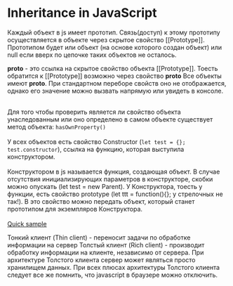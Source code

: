 <h1>
Inheritance in JavaScript
</h1>

<div>
Каждый объект в js имеет прототип. Связь(доступ) к этому прототипу осуществляется в объекте через скрытое свойство [[Prototype]].
Прототипом будет или объект (на основе которого создан объект) или null если вверх по цепочке таких объектов не осталось.

__proto__ - это ссылка на скрытое свойство объекта [[Prototype]]. Тоесть обратится к [[Prototype]] возможно через свойство __proto__
Все объекты имеют __proto__. При стандартном переборе свойств оно не отображается, однако его значение можно вызвать напрямую или увидеть в консоле.
</div>

<br/>

<div>
Для того чтобы проверить является ли свойство объекта унаследованным или оно определено
в самом объекте существует метод объекта: <code>hasOwnProperty()</code>
</div>

<br/>

<div>
У всех объектов есть свойство Constructor (<code>let test = {}; test.constructor</code>), ссылка на функцию, которая выступила конструктором.
</div>

<br/>

<div>
Конструктором в js называется функция, создающая объект. В случае отсутствия инициализирующих параметров в конструкторе, скобки можно опускать (let test = new Parent).
У Конструктора, тоесть у функции, есть свойство prototype (let ttt = function(){}; у стрелочных не так!). В это свойство можно передать объект, который станет прототипом для экземпляров Конструктора.
</div>

<br/>

<div>
<a href="https://codepen.io/paawel/pen/XZpmdJ?editors=0012">Quick sample</a>
</div>


Тонкий клиент (Thin client) - переносит задачи по обработке информации на сервер
Толстый клиент (Rich client) - производит обработку информации на клиенте, независимо от сервера. При архитектуре Толстого клиента сервер может являться просто хранилищем данных.
При всех плюсах архитектуры Толстого клиента следует все же помнить, что javascript в браузере можно отключить.
